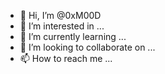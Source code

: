 - 👋 Hi, I’m @0xM00D
- 👀 I’m interested in ...
- 🌱 I’m currently learning ...
- 💞️ I’m looking to collaborate on ...
- 📫 How to reach me ...

<!---
0xM00D/0xM00D is a ✨ special ✨ repository because its `README.md` (this file) appears on your GitHub profile.
You can click the Preview link to take a look at your changes.
--->
